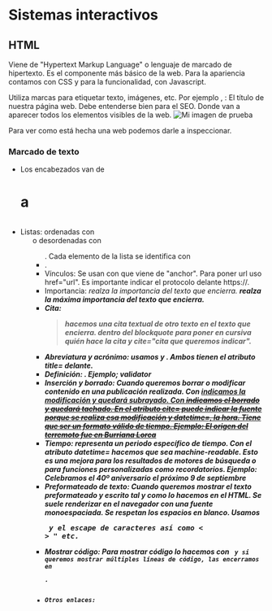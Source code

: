 # Sistemas interactivos

## HTML

Viene de "Hypertext Markup Language" o lenguaje de marcado de hipertexto. Es el componente más básico de la web. Para la apariencia contamos con CSS y para la funcionalidad, con Javascript.

Utiliza marcas para etiquetar texto, imágenes, etc. Por ejemplo <head>, <title>, <body>...

### Manejo de archivos

Es importante que la estructura de los archivos sea la misma que después tendrá cuando se aloje en un servidor. Prescindimos de mayúsculas, espacios y caracteres como la "_".

### Anatomía de un elemento HTML

![Ejemplo anatomía elemento HTML](https://developer.mozilla.org/en-US/docs/Learn/Getting_started_with_the_web/HTML_basics/grumpy-cat-small.png)

Atributos

![Ejemplo atributos HTML](https://developer.mozilla.org/en-US/docs/Learn/Getting_started_with_the_web/HTML_basics/grumpy-cat-attribute-small.png)

#### Anidar elementos

### Atajos nano

alt + 3: Comentar una línea

alt + A: Marcar texto

alt + 6: Copiar

ctrl + U: Pegar

ctrl + shift + V: Pegar contenido de fuera de nano

alt + I : Activar sangrado

alt + S: Paginar

ctrl + K: Borrar toda la línea

### Comandos cygwin

cygstart archivo.html : Para abrir en nuestro navegador un archivo html.

python -m http.server: si copiamos el puerto que nos devuelve http://[::]:8000/ y cambiamos esos corchetes en el navegador por localhost nos enseña el estado de nuestra web en nuestro servidor. Usaremos CTRL + C en la terminal para abortar misión.

### Identificadores

Permite identificar un elemento único de una página HTML. Solo se permite un único elemento por ID. Sirven para hacer marcadores y saltar a esa parte de la página. Es una forma de navegar dentro de la web

Ejemplos: 
<p>mi gato es muy gruñón <a href="#cat-info">ver link</a></p>
id="cat-info"

/#identificador al final de una url

href="web" : referencia del hiperenlace.

target="blank" : para que el usuario siga en nuestra web cuando abra el enlace

### Elementos no semánticos

#### Elemento en línea <span>

#### Elemento en bloque <div>

Ejemplo:

<div style="color: blue;">

 <h2> Ejemplo de div y span </h2>

  <p>

    Esto es un párrafo dentro de un div,

    <span style="color: red;"> y esto un span dentro de un párrafo.</span>

  </p>

</div>

Podemos añadir los diferentes atributos separados con ; .

### Estructura elemento HTML

Ejemplo: 

<!DOCTYPE html>

<html>

  <head>

    <meta charset="utf-8">

    <title>Mi pagina de prueba</title>

  </head>

  <body>

    <img src="images/firefox-icon.png" alt="Mi imagen de prueba">

  </body>

</html>

Explicación:

<!DOCTYPE html> : Nos dice que estamos en un documento HTML.

<html>

<head>

<meta charset="utf-8"> Juego de caracteres.

<title>Mi pagina de prueba</title> : El título de nuestra página web. Debe entenderse bien para el SEO.

</head>

<body> Donde van a aparecer todos los elementos visibles de la web.

<img src="images/firefox-icon.png" alt="Mi imagen de prueba">

</body>

</html>

Para ver como está hecha una web podemos darle a inspeccionar.

### Marcado de texto

- Los encabezados van de <h1> a <h6>
- Listas: ordenadas con <ol> o desordenadas con <ul>. Cada elemento de la lista se identifica con <li>.
- Vínculos: Se usan con <a> que viene de "anchor". Para poner url uso href="url". Es importante indicar el protocolo delante https://. 
- Importancia: <em> realza la importancia del texto que encierra. <strong> realza la máxima importancia del texto que encierra. 
- Cita: <blockquote> hacemos una cita textual de otro texto en el texto que encierra. <cite> dentro del blockquote para poner en cursiva quién hace la cita y cite="cita que queremos indicar".
- Abreviatura y acrónimo: usamos <abbr> y <acronym>. Ambos tienen el atributo title= delante.
- Definición: <dfn>. Ejemplo; <dfn id="def-validator">validator</dfn> 
- Inserción y borrado: Cuando queremos borrar o modificar contenido en una publicación realizada. Con <ins> indicamos la modificación y quedará subrayado. Con <del> indicamos el borrado y quedará tachado. En el atributo cite= puede indicar la fuente porque se realiza esa modificación y datetime=, la hora. Tiene que ser un formato válido de tiempo. Ejemplo: El origen del terremoto fue en <del cite="https://aemet.es">Burriana</del> <ins datetime="2023-07-07">Lorca</ins>
- Tiempo: <time> representa un periodo específico de tiempo. Con el atributo datetime= hacemos que sea machine-readable. Esto es una mejora para los resultados de motores de búsqueda o para funciones personalizadas como recordatorios. Ejemplo: Celebramos el 40º aniversario el próximo <time datetime="2010-09-09">9 de septiembre</time>
- Preformateado de texto: Cuando queremos mostrar el texto preformateado y escrito tal y como lo hacemos en el HTML. Se suele renderizar en el navegador con una fuente monoespaciada. Se respetan los espacios en blanco. Usamos <pre> y el escape de caracteres así como &lt; &gt; &quot; etc.
- Mostrar código: Para mostrar código lo hacemos con <code> y si queremos mostrar múltiples líneas de código, las encerramos en <pre>.
- Otros enlaces: <script> para enlazar un script de javascript, por ejemplo. Con este también podemos escribir el código JS directamente en nuestro HTML. Si queremos enlazar a nuestra hoja de estilo CSS, podemos hacerlo con <link>.

## CSS

Hoja de estilos en cascada, es el código que utilizamos para dar estilo a la web. Podemos dar color, tamaño al texto o el fondo de elementos, la maquetación de los mismos, etc.
No es un lenguaje de programación ni de marcado. Es un lenguaje de hojas de estilo
Permite aplicar estilos de manera selectiva o "en cascada" a elementos en el HTML

### Configuración

Para que tengan efecto se guardará en .css en una carpeta llamada CSS que estará al mismo nivel que el archivo HTML. Y además tendremos que vincular este archivo desde el html entre las etiquetas <head> y </head>. Ejemplo:
<link href="assets/css/style.css" rel="stylesheet" type="text/css">

Se puede añadir formato css en el propio archivo HTML pero no es lo recomendable.

### Estructura

![Estructura CSS](https://developer.mozilla.org/en-US/docs/Learn/Getting_started_with_the_web/CSS_basics/css-declaration-small.png)

Cada regla debe estar entre {}. Usar los dos puntos ":" para separar la propiedad de su valor
Usar el punto y coma ";" para separar una declaración de la siguiente.

```
p {
  color: red;
}
```
Si cambiamos la p por h1, head, html, etc. podemos cambiar las propiedades de esa parte en concreto. Si a mi index.html le indico el atributo class="ejemplo" luego en el .css puedo indicar lo siguiente:

```
p.ejemplo {
  color: red;
}
```
h1+p lo aplica en <h1> y <p> y en body>p lo aplica al <body> pero excluye a <p> que está dentro de él.

### Cajas

Podemos pensar los elementos HTML como cajas apiladas una sobre otra. Cada caja tiene una serie de propiedades como estas:
- color
- border border-top, border-bottom, border-rig
    ht... Ejemplo: border-top: 3px solid green
- padding (relleno), el espacio alrededor del contenido
- border (marco), la línea que se encuentra fuera del relleno
- margin (margen), el espacio fuera del elemento que lo separa de los demás
- background-color: color trasero
- font-family: fuente deseada. Mejor usar tipografías seguras, que se puedan ver en todos los sistemas operativos. Puede indicar lo siguiente: font-family: Arial, Verdana, sans-serif; En este caso usará como primera opción una Arial y las siguientes si no tienen Arial instalada.
- font-weight: para indicar el grosor: bold, regular, thin, light...
- font-style: italic, normal, oblic...
- font-size: con px o em (el tamaño que tenga la M mayúscula respecto a su elemento padre). Ejemplo: 2em. También existem rem, que es sobre el elemento root. 
- Enlaces: link, hover, visited.
- text-align: alinear texto: center...
## Webs recomendables

[W3 Schools, elementos HTML](https://w3schools.com)

[Formatos válidos de tiempo](https://developer.mozilla.org/en-US/docs/Web/HTML/Element/time#valid_datetime_values)
